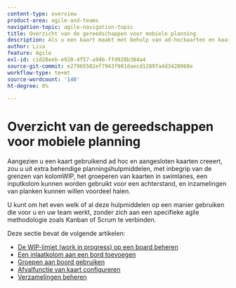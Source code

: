 ```yaml
---
content-type: overview
product-area: agile-and-teams
navigation-topic: agile-navigation-topic
title: Overzicht van de gereedschappen voor mobiele planning
description: Als u een kaart maakt met behulp van ad-hockaarten en kaarten met een verbinding, kunt u beter gebruikmaken van extra flexibele planningstools op borden.
author: Lisa
feature: Agile
exl-id: c1d28eeb-e920-4f57-a94b-ffd928b384a4
source-git-commit: e27965502ef7943f901daecd12897a4d3428068e
workflow-type: tm+mt
source-wordcount: '140'
ht-degree: 0%

---
```


# Overzicht van de gereedschappen voor mobiele planning

Aangezien u een kaart gebruikend ad hoc en aangesloten kaarten creeert, zou u uit extra behendige planningshulpmiddelen, met inbegrip van de grenzen van kolomWIP, het groeperen van kaarten in swimlanes, een inputkolom kunnen worden gebruikt voor een achterstand, en inzamelingen van planken kunnen willen voordeel halen.

U kunt om het even welk of al deze hulpmiddelen op een manier gebruiken die voor u en uw team werkt, zonder zich aan een specifieke agile methodologie zoals Kanban of Scrum te verbinden.

Deze sectie bevat de volgende artikelen:

* [De WIP-limiet (work in progress) op een board beheren](/help/quicksilver/agile/use-boards-agile-planning-tools/manage-wip-limit-on-board.md)
* [Een inlaatkolom aan een bord toevoegen](/help/quicksilver/agile/use-boards-agile-planning-tools/add-intake-column-to-board.md)
* [Groepen aan boord gebruiken](/help/quicksilver/agile/use-boards-agile-planning-tools/group-cards-on-board.md)
* [Afvalfunctie van kaart configureren](/help/quicksilver/agile/use-boards-agile-planning-tools/configure-card-falloff.md)
* [Verzamelingen beheren](/help/quicksilver/agile/use-boards-agile-planning-tools/manage-collections.md)
